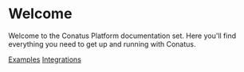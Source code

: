 # Welcome

Welcome to the Conatus Platform documentation set. Here you'll find everything you need to get up and running with Conatus.

[Examples](examples.md)
[Integrations](integrations.md)
